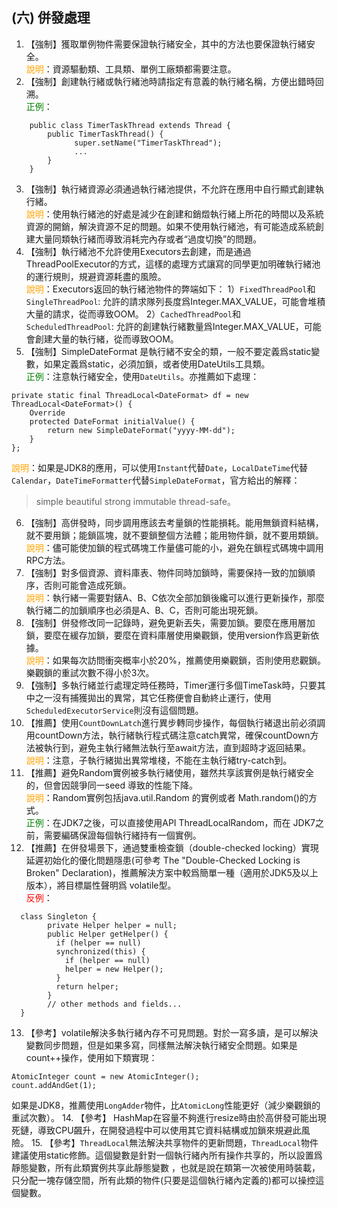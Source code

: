 ## (六) 併發處理 
1. 【強制】獲取單例物件需要保證執行緒安全，其中的方法也要保證執行緒安全。 
<br><span style="color:orange">說明</span>：資源驅動類、工具類、單例工廠類都需要注意。 
2. 【強制】創建執行緒或執行緒池時請指定有意義的執行緒名稱，方便出錯時回溯。 
<br><span style="color:green">正例</span>：
```
    public class TimerTaskThread extends Thread {      
        public TimerTaskThread() {      
              super.setName("TimerTaskThread");   
              ... 
        }
    }
```  
3. 【強制】執行緒資源必須通過執行緒池提供，不允許在應用中自行顯式創建執行緒。 
<br><span style="color:orange">說明</span>：使用執行緒池的好處是減少在創建和銷燬執行緒上所花的時間以及系統資源的開銷，解決資源不足的問題。如果不使用執行緒池，有可能造成系統創建大量同類執行緒而導致消耗完內存或者“過度切換”的問題。 
4. 【強制】執行緒池不允許使用Executors去創建，而是通過ThreadPoolExecutor的方式，這樣的處理方式讓寫的同學更加明確執行緒池的運行規則，規避資源耗盡的風險。 
<br><span style="color:orange">說明</span>：Executors返回的執行緒池物件的弊端如下：
1）`FixedThreadPool`和`SingleThreadPool`:   允許的請求隊列長度爲Integer.MAX_VALUE，可能會堆積大量的請求，從而導致OOM。
2）`CachedThreadPool`和`ScheduledThreadPool`:   允許的創建執行緒數量爲Integer.MAX_VALUE，可能會創建大量的執行緒，從而導致OOM。
5. 【強制】SimpleDateFormat 是執行緒不安全的類，一般不要定義爲static變數，如果定義爲static，必須加鎖，或者使用DateUtils工具類。 
<br><span style="color:green">正例</span>：注意執行緒安全，使用`DateUtils`。亦推薦如下處理： 
```
private static final ThreadLocal<DateFormat> df = new ThreadLocal<DateFormat>() {        
    Override        
    protected DateFormat initialValue() {         
        return new SimpleDateFormat("yyyy-MM-dd");        
    }    
};
```   
<span style="color:orange">說明</span>：如果是JDK8的應用，可以使用`Instant`代替`Date`，`LocalDateTime`代替`Calendar`，`DateTimeFormatter`代替`SimpleDateFormat`，官方給出的解釋：
>simple beautiful strong immutable thread-safe。
6. 【強制】高併發時，同步調用應該去考量鎖的性能損耗。能用無鎖資料結構，就不要用鎖；能鎖區塊，就不要鎖整個方法體；能用物件鎖，就不要用類鎖。 <br><span style="color:orange">說明</span>：儘可能使加鎖的程式碼塊工作量儘可能的小，避免在鎖程式碼塊中調用RPC方法。 
7. 【強制】對多個資源、資料庫表、物件同時加鎖時，需要保持一致的加鎖順序，否則可能會造成死鎖。 <br><span style="color:orange">說明</span>：執行緒一需要對錶A、B、C依次全部加鎖後纔可以進行更新操作，那麼執行緒二的加鎖順序也必須是A、B、C，否則可能出現死鎖。 
8. 【強制】併發修改同一記錄時，避免更新丟失，需要加鎖。要麼在應用層加鎖，要麼在緩存加鎖，要麼在資料庫層使用樂觀鎖，使用version作爲更新依據。 <br><span style="color:orange">說明</span>：如果每次訪問衝突概率小於20%，推薦使用樂觀鎖，否則使用悲觀鎖。樂觀鎖的重試次數不得小於3次。 
9. 【強制】多執行緒並行處理定時任務時，Timer運行多個TimeTask時，只要其中之一沒有捕獲拋出的異常，其它任務便會自動終止運行，使用`ScheduledExecutorService`則沒有這個問題。 
10. 【推薦】使用`CountDownLatch`進行異步轉同步操作，每個執行緒退出前必須調用countDown方法，執行緒執行程式碼注意catch異常，確保countDown方法被執行到，避免主執行緒無法執行至await方法，直到超時才返回結果。 <br><span style="color:orange">說明</span>：注意，子執行緒拋出異常堆棧，不能在主執行緒try-catch到。 
11. 【推薦】避免Random實例被多執行緒使用，雖然共享該實例是執行緒安全的，但會因競爭同一seed 導致的性能下降。 
<br><span style="color:orange">說明</span>：Random實例包括java.util.Random 的實例或者 Math.random()的方式。 
<br><span style="color:green">正例</span>：在JDK7之後，可以直接使用API ThreadLocalRandom，而在 JDK7之前，需要編碼保證每個執行緒持有一個實例。 
12. 【推薦】在併發場景下，通過雙重檢查鎖（double-checked locking）實現延遲初始化的優化問題隱患(可參考 The "Double-Checked Locking is Broken" Declaration)，推薦解決方案中較爲簡單一種（適用於JDK5及以上版本），將目標屬性聲明爲 volatile型。 
<br><span style="color:red">反例</span>：
```
  class Singleton {   
        private Helper helper = null;  
        public Helper getHelper() {  
          if (helper == null) 
          synchronized(this) {      
            if (helper == null)        
            helper = new Helper();    
          }      
          return helper;  
        }  
        // other methods and fields...  
  }
```
13. 【參考】volatile解決多執行緒內存不可見問題。對於一寫多讀，是可以解決變數同步問題，但是如果多寫，同樣無法解決執行緒安全問題。如果是count++操作，使用如下類實現：
```
AtomicInteger count = new AtomicInteger(); 
count.addAndGet(1); 
```
如果是JDK8，推薦使用`LongAdder`物件，比`AtomicLong`性能更好（減少樂觀鎖的重試次數）。
14. 【參考】 HashMap在容量不夠進行resize時由於高併發可能出現死鏈，導致CPU飆升，在開發過程中可以使用其它資料結構或加鎖來規避此風險。 
15. 【參考】`ThreadLocal`無法解決共享物件的更新問題，`ThreadLocal`物件建議使用static修飾。這個變數是針對一個執行緒內所有操作共享的，所以設置爲靜態變數，所有此類實例共享此靜態變數 ，也就是說在類第一次被使用時裝載，只分配一塊存儲空間，所有此類的物件(只要是這個執行緒內定義的)都可以操控這個變數。 